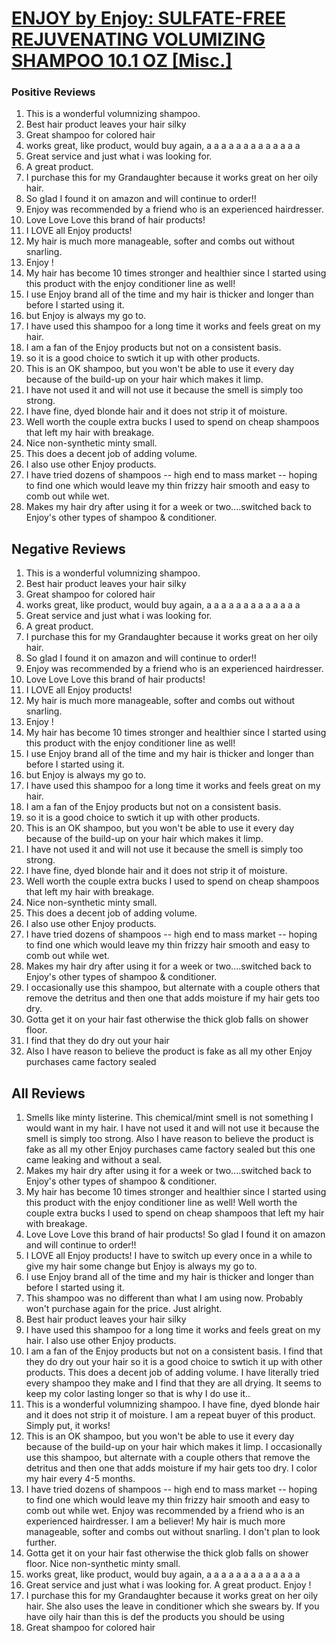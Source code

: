 # [ENJOY by Enjoy: SULFATE-FREE REJUVENATING VOLUMIZING SHAMPOO 10.1 OZ [Misc.]](https://products.checkmycream.com/products/ENJOY-by-Enjoy:-SULFATE-FREE-REJUVENATING-VOLUMIZING-SHAMPOO-10.1-OZ-Misc..html)

### Positive Reviews

<ol>
      <li>This is a wonderful volumnizing shampoo.</li>
      <li>Best hair product leaves your hair silky</li>
      <li>Great shampoo for colored hair</li>
      <li>works great, like product, would buy again, a a a a a a a a a a a a a</li>
      <li>Great service and just what i was looking for.</li>
      <li>A great product.</li>
      <li>I purchase this for my Grandaughter because it works great on her oily hair.</li>
      <li>So glad I found it on amazon and will continue to order!!</li>
      <li>Enjoy  was recommended by a friend who is an experienced hairdresser.  </li>
      <li>Love Love Love this brand of hair products!  </li>
      <li>I LOVE all Enjoy products!</li>
      <li>My hair is much more manageable, softer and combs out without snarling.  </li>
      <li>Enjoy !</li>
      <li>My hair has become 10 times stronger and healthier since I started using this product with the enjoy conditioner line as well!</li>
      <li>I use Enjoy brand all of the time and my hair is thicker and longer than before I started using it.</li>
      <li>but Enjoy is always my go to.</li>
      <li>I have used this shampoo for a long time it works and feels great on my hair.</li>
      <li>I am a fan of the Enjoy products but not on a consistent basis.  </li>
      <li>so it is a good choice to swtich it up with other products.  </li>
      <li>This is an OK shampoo, but you won&#x27;t be able to use it every day because of the build-up on your hair which makes it limp.  </li>
      <li>I have not used it and will not use it because the smell is simply too strong.  </li>
      <li>I have fine, dyed blonde hair and it does not strip it of moisture.</li>
      <li>Well worth the couple extra bucks I used to spend on cheap shampoos that left my hair with breakage.</li>
      <li>Nice non-synthetic minty small.</li>
      <li>This does a decent job of adding volume.  </li>
      <li>I also use other Enjoy products.</li>
      <li>I have tried dozens of shampoos -- high end to mass market -- hoping to find one which would leave my thin frizzy hair smooth and easy to comb out while wet.</li>
      <li>Makes my hair dry after using it for a week or two....switched back to Enjoy&#x27;s other types of shampoo &amp; conditioner.</li>
</ol>


<h2>Negative Reviews</h2>
<ol>
<li> This is a wonderful volumnizing shampoo.</li>
<li> Best hair product leaves your hair silky</li>
<li> Great shampoo for colored hair</li>
<li> works great, like product, would buy again, a a a a a a a a a a a a a</li>
<li> Great service and just what i was looking for.</li>
<li> A great product.</li>
<li> I purchase this for my Grandaughter because it works great on her oily hair.</li>
<li> So glad I found it on amazon and will continue to order!!</li>
<li> Enjoy  was recommended by a friend who is an experienced hairdresser.  </li>
<li> Love Love Love this brand of hair products!  </li>
<li> I LOVE all Enjoy products!</li>
<li> My hair is much more manageable, softer and combs out without snarling.  </li>
<li> Enjoy !</li>
<li> My hair has become 10 times stronger and healthier since I started using this product with the enjoy conditioner line as well!</li>
<li> I use Enjoy brand all of the time and my hair is thicker and longer than before I started using it.</li>
<li> but Enjoy is always my go to.</li>
<li> I have used this shampoo for a long time it works and feels great on my hair.</li>
<li> I am a fan of the Enjoy products but not on a consistent basis.  </li>
<li> so it is a good choice to swtich it up with other products.  </li>
<li> This is an OK shampoo, but you won&#x27;t be able to use it every day because of the build-up on your hair which makes it limp.  </li>
<li> I have not used it and will not use it because the smell is simply too strong.  </li>
<li> I have fine, dyed blonde hair and it does not strip it of moisture.</li>
<li> Well worth the couple extra bucks I used to spend on cheap shampoos that left my hair with breakage.</li>
<li> Nice non-synthetic minty small.</li>
<li> This does a decent job of adding volume.  </li>
<li> I also use other Enjoy products.</li>
<li> I have tried dozens of shampoos -- high end to mass market -- hoping to find one which would leave my thin frizzy hair smooth and easy to comb out while wet.</li>
<li> Makes my hair dry after using it for a week or two....switched back to Enjoy&#x27;s other types of shampoo &amp; conditioner.</li>
<li> I occasionally use this shampoo, but alternate with a couple others that remove the detritus and then one that adds moisture if my hair gets too dry.</li>
<li> Gotta get it on your hair fast otherwise the thick glob falls on shower floor.  </li>
<li> I find that they do dry out your hair</li>
<li> Also I have reason to believe the product is fake as all my other Enjoy purchases came factory sealed</li>
</ol>

<h2>All Reviews</h2>

<ol>
    <li> Smells like minty listerine.  This chemical/mint smell is not something I would want in my hair.  I have not used it and will not use it because the smell is simply too strong.  Also I have reason to believe the product is fake as all my other Enjoy purchases came factory sealed but this one came leaking and without a seal.</li>
    <li> Makes my hair dry after using it for a week or two....switched back to Enjoy&#x27;s other types of shampoo &amp; conditioner.</li>
    <li> My hair has become 10 times stronger and healthier since I started using this product with the enjoy conditioner line as well! Well worth the couple extra bucks I used to spend on cheap shampoos that left my hair with breakage.</li>
    <li> Love Love Love this brand of hair products!  So glad I found it on amazon and will continue to order!!</li>
    <li> I LOVE all Enjoy products! I have to switch up every once in a while to give my hair some change but Enjoy is always my go to.</li>
    <li> I use Enjoy brand all of the time and my hair is thicker and longer than before I started using it.</li>
    <li> This shampoo was no different than what I am using now.  Probably won&#x27;t purchase again for the price.  Just alright.</li>
    <li> Best hair product leaves your hair silky</li>
    <li> I have used this shampoo for a long time it works and feels great on my hair. I also use other Enjoy products.</li>
    <li> I am a fan of the Enjoy products but not on a consistent basis.  I find that they do dry out your hair so it is a good choice to swtich it up with other products.  This does a decent job of adding volume.  I have literally tried every shampoo they make and I find that they are all drying.  It seems to keep my color lasting longer so that is why I do use it..</li>
    <li> This is a wonderful volumnizing shampoo. I have fine, dyed blonde hair and it does not strip it of moisture. I am a repeat buyer of this product. Simply put, it works!</li>
    <li> This is an OK shampoo, but you won&#x27;t be able to use it every day because of the build-up on your hair which makes it limp.  I occasionally use this shampoo, but alternate with a couple others that remove the detritus and then one that adds moisture if my hair gets too dry. I color my hair every 4-5 months.</li>
    <li> I have tried dozens of shampoos -- high end to mass market -- hoping to find one which would leave my thin frizzy hair smooth and easy to comb out while wet. Enjoy  was recommended by a friend who is an experienced hairdresser.  I am a believer!  My hair is much more manageable, softer and combs out without snarling.  I don&#x27;t plan to look further.</li>
    <li> Gotta get it on your hair fast otherwise the thick glob falls on shower floor.  Nice non-synthetic minty small.</li>
    <li> works great, like product, would buy again, a a a a a a a a a a a a a</li>
    <li> Great service and just what i was looking for. A great product. Enjoy !</li>
    <li> I purchase this for my Grandaughter because it works great on her oily hair. She also uses the leave in conditioner which she swears by. If you have oily hair than this is def the products you should be using</li>
    <li> Great shampoo for colored hair</li>
</ol>




